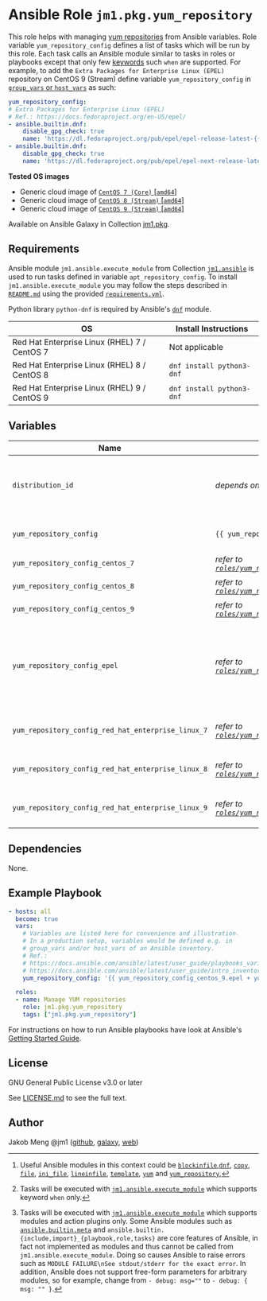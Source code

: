 # Ansible Role `jm1.pkg.yum_repository`

This role helps with managing [yum repositories][yum-repository-howto] from Ansible variables. Role variable
`yum_repository_config` defines a list of tasks which will be run by this role. Each task calls an Ansible module
similar to tasks in roles or playbooks except that only few [keywords][playbooks-keywords] such `when` are supported.
For example, to add the `Extra Packages for Enterprise Linux (EPEL)` repository on CentOS 9 (Stream) define variable
`yum_repository_config` in [`group_vars` or `host_vars`][ansible-inventory] as such:

```yml
yum_repository_config:
# Extra Packages for Enterprise Linux (EPEL)
# Ref.: https://docs.fedoraproject.org/en-US/epel/
- ansible.builtin.dnf:
    disable_gpg_check: true
    name: 'https://dl.fedoraproject.org/pub/epel/epel-release-latest-{{ distribution_id | last }}.noarch.rpm'
- ansible.builtin.dnf:
    disable_gpg_check: true
    name: 'https://dl.fedoraproject.org/pub/epel/epel-next-release-latest-{{ distribution_id | last }}.noarch.rpm'
```

[ansible-inventory]: https://docs.ansible.com/ansible/latest/user_guide/intro_inventory.html
[playbooks-keywords]: https://docs.ansible.com/ansible/latest/reference_appendices/playbooks_keywords.html
[yum-repository-howto]: https://www.redhat.com/sysadmin/add-yum-repository

**Tested OS images**
- Generic cloud image of [`CentOS 7 (Core)` \[`amd64`\]](https://cloud.centos.org/centos/7/images/)
- Generic cloud image of [`CentOS 8 (Stream)` \[`amd64`\]](https://cloud.centos.org/centos/8-stream/x86_64/images/)
- Generic cloud image of [`CentOS 9 (Stream)` \[`amd64`\]](https://cloud.centos.org/centos/9-stream/x86_64/images/)

Available on Ansible Galaxy in Collection [jm1.pkg](https://galaxy.ansible.com/jm1/pkg).

## Requirements

Ansible module `jm1.ansible.execute_module` from Collection [`jm1.ansible`][galaxy-jm1-ansible] is used to run tasks
defined in variable `apt_repository_config`. To install `jm1.ansible.execute_module` you may follow the steps described
in [`README.md`][jm1-pkg-readme] using the provided [`requirements.yml`][jm1-pkg-requirements].

[galaxy-jm1-ansible]: https://galaxy.ansible.com/jm1/ansible
[jm1-pkg-readme]: https://github.com/JM1/ansible-collection-jm1-pkg/blob/master/README.md
[jm1-pkg-requirements]: https://github.com/JM1/ansible-collection-jm1-pkg/blob/master/requirements.yml

Python library `python-dnf` is required by Ansible's [`dnf`][ansible-builtin-dnf] module.

| OS                                           | Install Instructions      |
| -------------------------------------------- | ------------------------- |
| Red Hat Enterprise Linux (RHEL) 7 / CentOS 7 | Not applicable            |
| Red Hat Enterprise Linux (RHEL) 8 / CentOS 8 | `dnf install python3-dnf` |
| Red Hat Enterprise Linux (RHEL) 9 / CentOS 9 | `dnf install python3-dnf` |

## Variables

| Name                                               | Default value                      | Required | Description |
| -------------------------------------------------- | ---------------------------------- | -------- | ----------- |
| `distribution_id`                                  | *depends on operating system*      | false    | List which uniquely identifies a distribution release, e.g. `[ 'Debian', '10' ]` for `Debian 10 (Buster)` |
| `yum_repository_config`                            | `{{ yum_repository_config_epel }}` | false    | List of tasks to run [^example-modules] [^supported-keywords] [^supported-modules], e.g. to add yum repository definitions |
| `yum_repository_config_centos_7`                   | *refer to [`roles/yum_repository/defaults/main.yml`](defaults/main.yml)* | false | apt data sources and keys for `CentOS 7` |
| `yum_repository_config_centos_8`                   | *refer to [`roles/yum_repository/defaults/main.yml`](defaults/main.yml)* | false | apt data sources and keys for `CentOS 8` |
| `yum_repository_config_centos_9`                   | *refer to [`roles/yum_repository/defaults/main.yml`](defaults/main.yml)* | false | apt data sources and keys for `CentOS 9` |
| `yum_repository_config_epel`                       | *refer to [`roles/yum_repository/defaults/main.yml`](defaults/main.yml)* | false | List of tasks to add yum repository definitions of Extra Packages for Enterprise Linux (EPEL) for the distribution matching `distribution_id` and `distribution_release` |
| `yum_repository_config_red_hat_enterprise_linux_7` | *refer to [`roles/yum_repository/defaults/main.yml`](defaults/main.yml)* | false | apt data sources and keys for `Red Hat Enterprise Linux (RHEL) 7` |
| `yum_repository_config_red_hat_enterprise_linux_8` | *refer to [`roles/yum_repository/defaults/main.yml`](defaults/main.yml)* | false | apt data sources and keys for `Red Hat Enterprise Linux (RHEL) 8` |
| `yum_repository_config_red_hat_enterprise_linux_9` | *refer to [`roles/yum_repository/defaults/main.yml`](defaults/main.yml)* | false | apt data sources and keys for `Red Hat Enterprise Linux (RHEL) 9` |

[^supported-modules]: Tasks will be executed with [`jm1.ansible.execute_module`][jm1-ansible-execute-module] which
supports modules and action plugins only. Some Ansible modules such as [`ansible.builtin.meta`][ansible-builtin-meta]
and `ansible.builtin.{include,import}_{playbook,role,tasks}` are core features of Ansible, in fact not implemented as
modules and thus cannot be called from `jm1.ansible.execute_module`. Doing so causes Ansible to raise errors such as
`MODULE FAILURE\nSee stdout/stderr for the exact error`. In addition, Ansible does not support free-form parameters
for arbitrary modules, so for example, change from `- debug: msg=""` to `- debug: { msg: "" }`.

[^supported-keywords]: Tasks will be executed with [`jm1.ansible.execute_module`][jm1-ansible-execute-module] which
supports keyword `when` only.

[^example-modules]: Useful Ansible modules in this context could be [`blockinfile`][ansible-builtin-blockinfile],[`dnf`][
ansible-builtin-dnf], [`copy`][ansible-builtin-copy], [`file`][ansible-builtin-file], [`ini_file`][
community-general-ini-file], [`lineinfile`][ansible-builtin-lineinfile], [`template`][ansible-builtin-template],
[`yum`][ansible-builtin-yum] and [`yum_repository`][ansible-builtin-yum-repository],

[ansible-builtin-blockinfile]: https://docs.ansible.com/ansible/latest/collections/ansible/builtin/blockinfile_module.html
[ansible-builtin-dnf]: https://docs.ansible.com/ansible/latest/collections/ansible/builtin/dnf_module.html
[ansible-builtin-copy]: https://docs.ansible.com/ansible/latest/collections/ansible/builtin/copy_module.html
[ansible-builtin-file]: https://docs.ansible.com/ansible/latest/collections/ansible/builtin/file_module.html
[ansible-builtin-lineinfile]: https://docs.ansible.com/ansible/latest/collections/ansible/builtin/lineinfile_module.html
[ansible-builtin-meta]: https://docs.ansible.com/ansible/latest/collections/ansible/builtin/meta_module.html
[ansible-builtin-template]: https://docs.ansible.com/ansible/latest/collections/ansible/builtin/template_module.html
[ansible-builtin-yum]: https://docs.ansible.com/ansible/latest/collections/ansible/builtin/yum_module.html
[ansible-builtin-yum-repository]: https://docs.ansible.com/ansible/latest/collections/ansible/builtin/yum_repository_module.html
[community-general-ini-file]: https://docs.ansible.com/ansible/latest/collections/community/general/ini_file_module.html
[jm1-ansible-execute-module]: https://github.com/JM1/ansible-collection-jm1-ansible/blob/master/plugins/modules/execute_module.py

## Dependencies

None.

## Example Playbook

```yml
- hosts: all
  become: true
  vars:
    # Variables are listed here for convenience and illustration.
    # In a production setup, variables would be defined e.g. in
    # group_vars and/or host_vars of an Ansible inventory.
    # Ref.:
    # https://docs.ansible.com/ansible/latest/user_guide/playbooks_variables.html
    # https://docs.ansible.com/ansible/latest/user_guide/intro_inventory.html
    yum_repository_config: '{{ yum_repository_config_centos_9.epel + yum_repository_config_centos_9.epel_next }}'

  roles:
  - name: Manage YUM repositories
    role: jm1.pkg.yum_repository
    tags: ["jm1.pkg.yum_repository"]
```

For instructions on how to run Ansible playbooks have look at Ansible's
[Getting Started Guide](https://docs.ansible.com/ansible/latest/network/getting_started/first_playbook.html).

## License

GNU General Public License v3.0 or later

See [LICENSE.md](../../LICENSE.md) to see the full text.

## Author

Jakob Meng
@jm1 ([github](https://github.com/jm1), [galaxy](https://galaxy.ansible.com/jm1), [web](http://www.jakobmeng.de))
